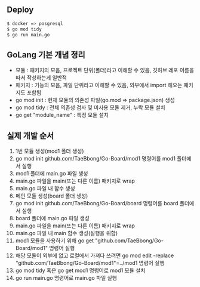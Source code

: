 ## Deploy

```bash
$ docker => posgresql
$ go mod tidy
$ go run main.go
```

## GoLang 기본 개념 정리
- 모듈 : 패키지의 모음, 프로젝트 단위(폴더)라고 이해할 수 있음, 깃허브 레포 이름을 따서 작성하는게 일반적
- 패키지 : 기능의 모음, 파일 단위라고 이해할 수 있음, 외부에서 import 해오는 패키지도 포함됨
- go mod init : 현재 모듈의 의존성 파일(go.mod => package.json) 생성
- go mod tidy : 전체 의존성 검사 및 미사용 모듈 제거, 누락 모듈 설치
- go get "module_name" : 특정 모듈 설치

## 실제 개발 순서
1. 1번 모듈 생성(mod1 폴더 생성)
2. go mod init github.com/TaeBbong/Go-Board/mod1 명령어를 mod1 폴더에서 실행
3. mod1 폴더에 main.go 파일 생성
4. main.go 파일을 main(또는 다른 이름) 패키지로 wrap
5. main.go 파일 내 함수 생성
6. 메인 모듈 생성(board 폴더 생성)
7. go mod init github.com/TaeBbong/Go-Board/board 명령어를 board 폴더에서 실행
8. board 폴더에 main.go 파일 생성
9. main.go 파일을 main(또는 다른 이름) 패키지로 wrap
10. main.go 파일 내 main 함수 생성(실행을 위함)
11. mod1 모듈을 사용하기 위해 go get "github.com/TaeBbong/Go-Board/mod1" 명령어 실행
12. 해당 모듈이 외부에 없고 로컬에서 가져다 쓰려면 go mod edit -replace "github.com/TaeBbong/Go-Board/mod1"=../mod1 명령어 실행
13. go mod tidy 혹은 go get mod1 명령어로 mod1 모듈 설치
14. go run main.go 명령어로 main.go 파일 실행